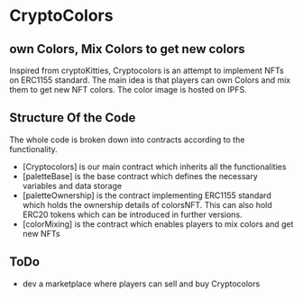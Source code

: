 # CryptoColors
## own Colors, Mix Colors to get new colors




Inspired from cryptoKitties, Cryptocolors is an attempt to implement NFTs on ERC1155 standard. 
The main idea is that players can own Colors and mix them to get new NFT colors.
The color image is hosted on IPFS.

## Structure Of the Code
The whole code is broken down into contracts according to the functionality.

- [Cryptocolors] is our main contract which inherits all the functionalities
- [paletteBase] is the base contract which defines the necessary variables and data storage
- [paletteOwnership] is the contract implementing ERC1155 standard which holds the ownership details of colorsNFT. This can also hold ERC20 tokens which can be introduced in further versions.
- [colorMixing] is the contract which enables players to mix colors and get new NFTs

## ToDo

- dev a marketplace where players can sell and buy Cryptocolors

